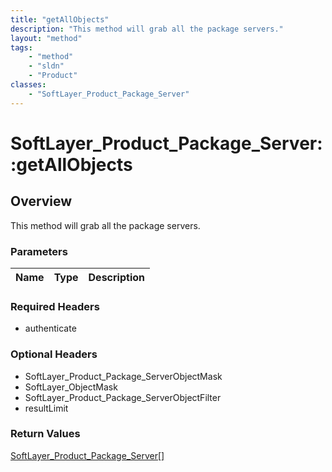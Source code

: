 ```yaml
---
title: "getAllObjects"
description: "This method will grab all the package servers."
layout: "method"
tags:
    - "method"
    - "sldn"
    - "Product"
classes:
    - "SoftLayer_Product_Package_Server"
---
```

# SoftLayer_Product_Package_Server::getAllObjects
## Overview 
This method will grab all the package servers. 

### Parameters 
|Name | Type | Description |
| --- | --- | --- |


### Required Headers
* authenticate

### Optional Headers
* SoftLayer_Product_Package_ServerObjectMask
* SoftLayer_ObjectMask
* SoftLayer_Product_Package_ServerObjectFilter
* resultLimit

### Return Values
<a href='/reference/datatypes/SoftLayer_Product_Package_Server'>SoftLayer_Product_Package_Server[] </a>

